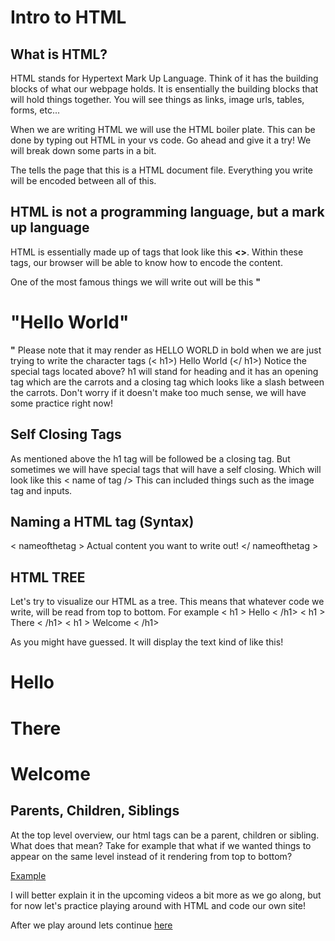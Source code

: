 # Intro to HTML

## What is HTML?
HTML stands for Hypertext Mark Up Language. Think of it has the building blocks of what our webpage holds. It is ensentially the building blocks that will hold things together. You will see things as links, image urls, tables, forms, etc...

When we are writing HTML we will use the HTML boiler plate. This can be done by typing out HTML in your vs code. Go ahead and give it a try! We will break down some parts in a bit.

The <!DOCTYPE html> tells the page that this is a HTML document file. Everything you write will be encoded between all of this.

## HTML is not a programming language, but a mark up language
HTML is essentially made up of tags that look like this **<>**. Within these tags, our browser will be able to know how to encode the content.

One of the most famous things we will write out will be this
**"<h1>"Hello World"</h1>"** Please note that it may render as HELLO WORLD in bold when we are just trying to write the character tags 
(< h1>) Hello World (</ h1>) 
Notice the special tags located above?  h1 will stand for heading and it has an opening tag which are the carrots and a closing tag which looks like a slash between the carrots.
Don't worry if it doesn't make too much sense, we will have some practice right now!

## Self Closing Tags
As mentioned above the h1 tag will be followed be a closing tag. But sometimes we will have special tags that will have a self closing. Which will look like this < name of tag />
This can included things such as the image tag and inputs.

## Naming a HTML tag (Syntax)

< nameofthetag      > Actual content you want to write out! </ nameofthetag     >

## HTML TREE
Let's try to visualize our HTML as a tree. This means that whatever code we write, will be read from top to bottom. For example
< h1 > Hello < /h1>
< h1 > There < /h1>
< h1 > Welcome < /h1>

As you might have guessed. It will display the text kind of like this!
<h1>Hello</h1>
<h1>There</h1>
<h1>Welcome</h1>

## Parents, Children, Siblings
At the top level overview, our html tags can be a parent, children or sibling.
What does that mean? Take for example that what if we wanted things to appear on the same level instead of it rendering from top to bottom?

[Example](https://codepen.io/SteamricexD/pen/yLKyJNg)

I will better explain it in the upcoming videos a bit more as we go along, but for now let's practice playing around with HTML and code our own site!


After we play around lets continue [here](https://github.com/Kaeriv93/WebDevelopment/blob/main/Day1/Intro-To-CSS.md)